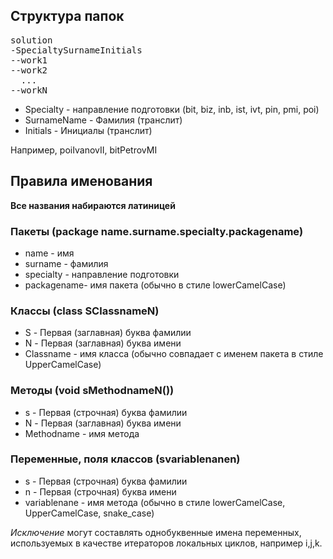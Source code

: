 
## Структура папок

<pre>
solution
-SpecialtySurnameInitials
--work1
--work2
  ...
--workN
</pre>
  
* Specialty - направление подготовки (bit, biz, inb, ist, ivt, pin, pmi, poi)
* SurnameName - Фамилия (транслит)
* Initials - Инициалы (транслит)

Например, poiIvanovII, bitPetrovMI


## Правила именования

**Все названия набираются латиницей**

### Пакеты (package name.surname.specialty.packagename)

* name - имя
* surname - фамилия
* specialty - направление подготовки
* packagename- имя пакета (обычно в стиле lowerCamelCase)

### Классы (class SClassnameN)

* S - Первая (заглавная) буква фамилии
* N - Первая (заглавная) буква имени
* Classname - имя класса (обычно совпадает с именем пакета в стиле UpperCamelCase)

### Методы (void sMethodnameN())

* s - Первая (строчная) буква фамилии
* N - Первая (заглавная) буква имени
* Methodname - имя метода

### Переменные, поля классов (svariablenanen)

* s - Первая (строчная) буква фамилии
* n - Первая (строчная) буква имени
* variablenane - имя метода (обычно в стиле lowerCamelCase, UpperCamelCase, snake_case) 

*Исключение* могут составлять однобуквенные имена переменных, используемых в качестве итераторов локальных циклов, например i,j,k.


